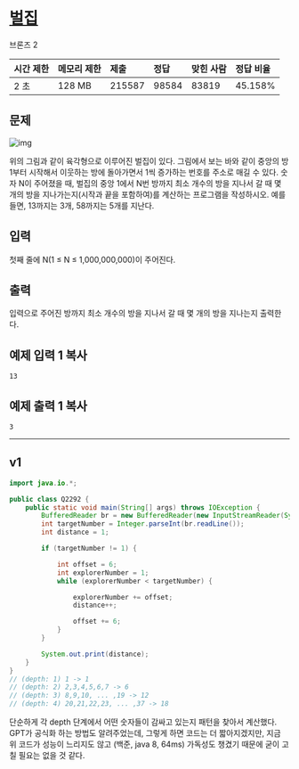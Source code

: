 # [벌집](https://www.acmicpc.net/problem/2798)

브론즈 2

| 시간 제한 | 메모리 제한 | 제출   | 정답  | 맞힌 사람 | 정답 비율 |
| :-------- | :---------- | :----- | :---- | :-------- | :-------- |
| 2 초      | 128 MB      | 215587 | 98584 | 83819     | 45.158%   |

## 문제

![img](https://www.acmicpc.net/JudgeOnline/upload/201009/3(2).png)

위의 그림과 같이 육각형으로 이루어진 벌집이 있다. 그림에서 보는 바와 같이 중앙의 방 1부터 시작해서 이웃하는 방에 돌아가면서 1씩 증가하는 번호를 주소로 매길 수 있다. 숫자 N이 주어졌을 때, 벌집의 중앙 1에서 N번 방까지 최소 개수의 방을 지나서 갈 때 몇 개의 방을 지나가는지(시작과 끝을 포함하여)를 계산하는 프로그램을 작성하시오. 예를 들면, 13까지는 3개, 58까지는 5개를 지난다.

## 입력

첫째 줄에 N(1 ≤ N ≤ 1,000,000,000)이 주어진다.

## 출력

입력으로 주어진 방까지 최소 개수의 방을 지나서 갈 때 몇 개의 방을 지나는지 출력한다.

## 예제 입력 1 복사

```
13
```

## 예제 출력 1 복사

```
3
```

---



## v1

```java
import java.io.*;

public class Q2292 {
    public static void main(String[] args) throws IOException {
        BufferedReader br = new BufferedReader(new InputStreamReader(System.in));
        int targetNumber = Integer.parseInt(br.readLine());
        int distance = 1;

        if (targetNumber != 1) {

            int offset = 6;
            int explorerNumber = 1;
            while (explorerNumber < targetNumber) {

                explorerNumber += offset;
                distance++;

                offset += 6;
            }
        }

        System.out.print(distance);
    }
}
// (depth: 1) 1 -> 1
// (depth: 2) 2,3,4,5,6,7 -> 6
// (depth: 3) 8,9,10, ... ,19 -> 12
// (depth: 4) 20,21,22,23, ... ,37 -> 18
```

단순하게 각 depth 단계에서 어떤 숫자들이 감싸고 있는지 패턴을 찾아서 계산했다. GPT가 공식화 하는 방법도 알려주었는데, 그렇게 하면 코드는 더 짧아지겠지만, 지금 위 코드가 성능이 느리지도 않고 (백준, java 8, 64ms) 가독성도 챙겼기 때문에 굳이 고칠 필요는 없을 것 같다.